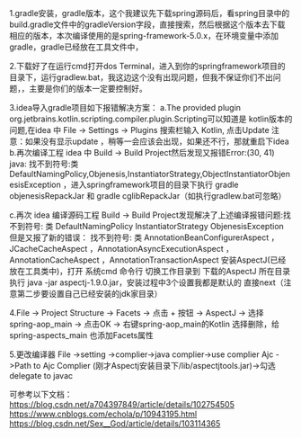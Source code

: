 1.gradle安装，gradle版本，这个我建议先下载spring源码后，看spring目录中的build.gradle文件中的gradleVersion字段，直接搜索，然后根据这个版本去下载相应的版本，本次编译使用的是spring-framework-5.0.x，在环境变量中添加gradle，gradle已经放在工具文件中，

2.下载好了在运行cmd打开dos Terminal，进入到你的springframework项目的目录下，运行gradlew.bat，我这边这个没有出现问题，但我不保证你们不出问题，，主要是你们的版本一定要控制好。

3.idea导入gradle项目如下报错解决方案：
 a.The provided plugin org.jetbrains.kotlin.scripting.compiler.plugin.Scripting可以知道是 kotlin版本的问题,在idea 中 File -> Settings -> Plugins 搜索栏输入 Kotlin, 点击Update
  注意：如果没有显示update ，稍等一会应该会出现，如果还不行，那就重启下idea
 b.再次编译工程 idea 中 Build -> Build Project然后发现又报错Error:(30, 41) java: 找不到符号:类 DefaultNamingPolicy,Objenesis,InstantiatorStrategy,ObjectInstantiatorObjenesisException ，进入springframework项目的目录下执行 gradle objenesisRepackJar 和 gradle  cglibRepackJar（如执行gradlew.bat可忽略）
 
 c.再次 idea 编译源码工程 Build -> Build Project发现解决了上述编译报错问题:找不到符号: 类 DefaultNamingPolicy InstantiatorStrategy ObjenesisException
 但是又报了新的错误： 找不到符号: 类 AnnotationBeanConfigurerAspect ，JCacheCacheAspect ，AnnotationAsyncExecutionAspect ，AnnotationCacheAspect ，AnnotationTransactionAspect
 安装AspectJ(已经放在工具类中)，打开 系统cmd 命令行 切换工作目录到 下载的AspectJ 所在目录执行 java -jar aspectj-1.9.0.jar，安装过程中3个设置我都是默认的 直接next（注意第二步要设置自己已经安装的jdk家目录）
 
 4.File -> Project Structure -> Facets -> 点击 + 按钮 -> AspectJ -> 选择 spring-aop_main -> 点击OK -> 右键spring-aop_main的Kotlin 选择删除，给 spring-aspects_main 也添加Facets属性
 
 5.更改编译器 File ->setting ->complier->java complier->use complier Ajc ->Path to Ajc Complier (刚才Aspectj安装目录下/lib/aspectjtools.jar)->勾选delegate to javac
 
 可参考以下文档：https://blog.csdn.net/a704397849/article/details/102754505
               https://www.cnblogs.com/echola/p/10943195.html
               https://blog.csdn.net/Sex__God/article/details/103114365
 
